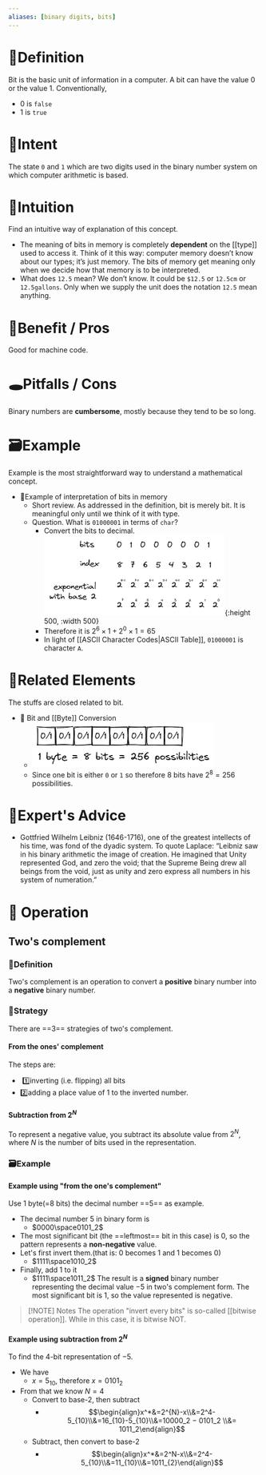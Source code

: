 ```yaml
---
aliases: [binary digits, bits]
---
```


# 📝Definition
Bit is the basic unit of information in a computer. A bit can have the value 0 or the value 1. Conventionally, 
- 0 is `false`
- 1 is `true`

# 🎯Intent
The state `0` and `1` which are two digits used in the binary number system on which computer arithmetic is based.

# 🧠Intuition
Find an intuitive way of explanation of this concept.
- The meaning of bits in memory is completely **dependent** on the [[type]] used to access it. Think of it this way: computer memory doesn’t know about our types; it’s just memory. The bits of memory get meaning only when we decide how that memory is to be interpreted.
- What does `12.5` mean? We don’t know. It could be `$12.5` or `12.5cm` or `12.5gallons`. Only when we supply the unit does the notation `12.5` mean anything.

# 🚀Benefit / Pros
Good for machine code.

# 🕳Pitfalls / Cons
Binary numbers are **cumbersome**, mostly because they tend to be so long.

# 🗃Example  
Example is the most straightforward way to understand a mathematical concept.
- 📌Example of interpretation of bits in memory
    - Short review. As addressed in the definition, bit is merely bit. It is meaningful only until we think of it with type.
    - Question. What is `01000001` in terms of `char`?
        - Convert the bits to decimal.
          ![name](../assets/01000001_bits.png){:height 500, :width 500}
        - Therefore it is $2^6\times1+2^0\times1=65$
        - In light of [[ASCII Character Codes|ASCII Table]], `01000001` is character `A`.
        

# 🧬Related Elements
The stuffs are closed related to bit.
- 📌 Bit and [[Byte]] Conversion
    - ![name](../assets/bit_byte_conversion.png)
    - Since one bit is either `0` or `1` so therefore 8 bits have $2^8=256$ possibilities.
   

# 🥼Expert's Advice
- Gottfried Wilhelm Leibniz (1646-1716), one of the greatest intellects of his time, was fond of the dyadic system. To quote Laplace: “Leibniz saw in his binary arithmetic the image of creation. He imagined that Unity represented God, and zero the void; that the Supreme Being drew all beings from the void, just as unity and zero express all numbers in his system of numeration.”

# 💫 Operation
## Two's complement
### 📝Definition
Two's complement is an  operation to convert a **positive** binary number into a **negative** binary number.
### 🏹Strategy
There are ==3== strategies of two's complement.
#### From the ones' complement
The steps are:
-  1️⃣inverting (i.e. flipping) all bits
- 2️⃣adding a place value of 1 to the inverted number.
#### Subtraction from $2^N$
To represent a negative value, you subtract its absolute value from $2^N$, where $N$ is the number of bits used in the representation.

### 🗃Example
#### Example using "from the one's complement"
Use 1 byte(=8 bits) the decimal number ==5== as example.
- The decimal number 5 in binary form is
	- $0000\space0101_2$
- The most significant bit (the ==leftmost== bit in this case) is 0, so the pattern represents a **non-negative** value.
- Let's first invert them.(that is: 0 becomes 1 and 1 becomes 0)
	- $1111\space1010_2$ 
- Finally, add 1 to it
	- $1111\space1011_2$
The result is a **signed** binary number representing the decimal value −5 in two's complement form. The most significant bit is 1, so the value represented is negative.

> [!NOTE] Notes
> The operation "invert every bits" is so-called [[bitwise operation]]. While in this case, it is bitwise NOT.

#### Example using subtraction from $2^N$
To find the 4-bit representation of −5.
- We have
	- $x = 5_{10}$,  therefore $x = 0101_2$
- From that we know $N=4$
	- Convert to base-2, then subtract
		- $$\begin{align}x^*&=2^{N}-x\\&=2^4-5_{10}\\&=16_{10}-5_{10}\\&=10000_2 − 0101_2 \\&= 1011_2\end{align}$$
	- Subtract, then convert to base-2
		- $$\begin{align}x^*&=2^N-x\\&=2^4-5_{10}\\&=11_{10}\\&=1011_{2}\end{align}$$

